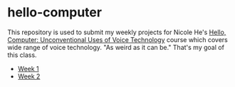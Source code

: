 # hello-computer
This repository is used to submit my weekly projects for Nicole He's [Hello, Computer: Unconventional Uses of Voice Technology](https://nicolehe.github.io/) course which covers wide range of voice technology. "As weird as it can be." That's my goal of this class. 

* [Week 1](https://byjoohyunpark.github.io/hello-computer/week1/)
* [Week 2](https://byjoohyunpark.github.io/hello-computer/week2/)
